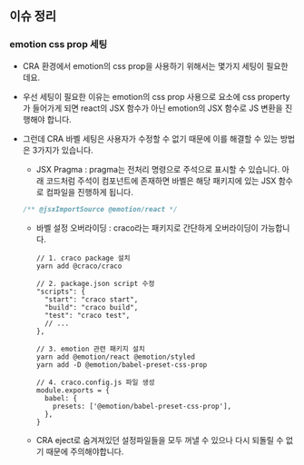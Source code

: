 ## 이슈 정리

### emotion css prop 세팅

- CRA 환경에서 emotion의 css prop을 사용하기 위해서는 몇가지 세팅이 필요한데요.
- 우선 세팅이 필요한 이유는 emotion의 css prop 사용으로 요소에 css property가 들어가게 되면 react의 JSX 함수가 아닌 emotion의 JSX 함수로 JS 변환을 진행해야 합니다.
- 그런데 CRA 바벨 세팅은 사용자가 수정할 수 없기 때문에 이를 해결할 수 있는 방법은 3가지가 있습니다.

  - JSX Pragma : pragma는 전처리 명령으로 주석으로 표시할 수 있습니다. 아래 코드처럼 주석이 컴포넌트에 존재하면 바벨은 해당 패키지에 있는 JSX 함수로 컴파일을 진행하게 됩니다.

  ```jsx
  /** @jsxImportSource @emotion/react */
  ```

  - 바벨 설정 오버라이딩 : craco라는 패키지로 간단하게 오버라이딩이 가능합니다.

    ```
    // 1. craco package 설치
    yarn add @craco/craco

    // 2. package.json script 수정
    "scripts": {
      "start": "craco start",
      "build": "craco build",
      "test": "craco test",
      // ...
    },

    // 3. emotion 관련 패키지 설치
    yarn add @emotion/react @emotion/styled
    yarn add -D @emotion/babel-preset-css-prop

    // 4. craco.config.js 파일 생성
    module.exports = {
      babel: {
        presets: ['@emotion/babel-preset-css-prop'],
      },
    }
    ```

  - CRA eject로 숨겨져있던 설정파일들을 모두 꺼낼 수 있으나 다시 되돌릴 수 없기 때문에 주의해야합니다.

